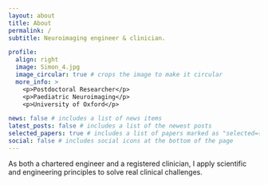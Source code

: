 ```yaml
---
layout: about
title: About
permalink: /
subtitle: Neuroimaging engineer & clinician.

profile:
  align: right
  image: Simon_4.jpg
  image_circular: true # crops the image to make it circular
  more_info: >
    <p>Postdoctoral Researcher</p>
    <p>Paediatric Neuroimaging</p>
    <p>University of Oxford</p>

news: false # includes a list of news items
latest_posts: false # includes a list of the newest posts
selected_papers: true # includes a list of papers marked as "selected={true}"
social: false # includes social icons at the bottom of the page
---
```


As both a chartered engineer and a registered clinician, I apply scientific and engineering principles to solve real clinical challenges.
